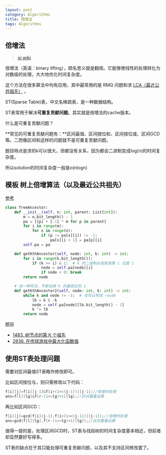 ```yaml
---
layout: post
category: Algorithms
title: 倍增法
tags: Algorithms
---
```


## 倍增法

> [oi wiki](https://oi-wiki.org/basic/binary-lifting/)

倍增法（英语：binary lifting），顾名思义就是翻倍。它能够使线性的处理转化为对数级的处理，大大地优化时间复杂度。

这个方法在很多算法中均有应用，其中最常用的是 RMQ 问题和求 [LCA（最近公共祖先）](https://oi-wiki.org/graph/lca/) 。



ST(Sparse Table)表，中文名稀疏表，是一种数据结构。

ST表常用于解决**可重复贡献问题**。其实就是倍增法的cache版本。

什么是可重复贡献问题？

**常见的可重复贡献问题有：**区间最值、区间按位和、区间按位或、区间GCD等。二而像区间和这样的问题就不是可重复贡献问题。



题目特点是求的k可以很大，但都没有关系，因为都会二进制变成log(n)的时间复杂度。

所以solution的时间复杂度一般是o(nlogn)

## 模板 树上倍增算法（以及最近公共祖先）

[参考](https://leetcode.cn/problems/kth-ancestor-of-a-tree-node/solutions/2305895/mo-ban-jiang-jie-shu-shang-bei-zeng-suan-v3rw/)



```python
class TreeAncestor:
    def __init__(self, n: int, parent: List[int]):
        m = n.bit_length() - 1
        pa = [[p] + [-1] * m for p in parent]
        for i in range(m):
            for x in range(n):
                if (p := pa[x][i]) != -1:
                    pa[x][i + 1] = pa[p][i]
        self.pa = pa

    def getKthAncestor(self, node: int, k: int) -> int:
        for i in range(k.bit_length()):
            if (k >> i) & 1:  # k 的二进制从低到高第 i 位是 1
                node = self.pa[node][i]
                if node < 0: break
        return node

    # 另一种写法，不断去掉 k 的最低位的 1
    def getKthAncestor2(self, node: int, k: int) -> int:
        while k and node != -1:  # 也可以写成 ~node
            lb = k & -k
            node = self.pa[node][lb.bit_length() - 1]
            k ^= lb
        return node
```



题目

- [1483. 树节点的第 K 个祖先](https://leetcode.cn/problems/kth-ancestor-of-a-tree-node/description/)
- [2836. 在传球游戏中最大化函数值](https://leetcode.cn/problems/maximize-value-of-function-in-a-ball-passing-game/description/)

## 使用ST表处理问题

需要对区间最值ST表略作修改即可。

比如区间按位与，则只需修改以下代码：

```cpp
f[i][j]=f[i][j-1]&f[i+(1<<(j-1))][j-1];//倍增的处理
ans=f[l][lg]&f[r-(1<<lg)+1][lg];//区间重叠运算
```

再比如区间GCD：

```cpp
f[i][j]=gcd(f[i][j-1],f[i+(1<<(j-1))][j-1]);//倍增的处理
ans=gcd(f[l][lg],f[r-(1<<lg)+1][lg]);//区间重叠运算
```

值得一提的是，处理区间GCD时，ST表与线段树的时间复杂度基本相近，但前者却显然要好写得多。

ST表的缺点在于其只能处理可重复贡献问题，以及其不支持区间修改罢了。



